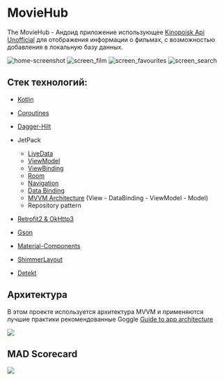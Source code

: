 # MovieHub
The MovieHub - Андоид приложение использующее [Kinopoisk Api Unofficial](https://kinopoiskapiunofficial.tech/) для отображения информации о фильмах, с возможностью добавления в локальную базу данных.

![home-screenshot](sprites/screen_main.png) ![screen_film](sprites/screen_film.png) ![screen_favourites](sprites/screen_favourites.png) ![screen_search](sprites/screen_search.png)

## Стек технологий:

- [Kotlin](https://kotlinlang.org/)
- [Coroutines](https://kotlinlang.org/docs/reference/coroutines-overview.html) 
- [Dagger-Hilt](https://developer.android.com/training/dependency-injection/hilt-android)
- JetPack

  - [LiveData](https://developer.android.com/topic/libraries/architecture/livedata) 
  - [ViewModel](https://developer.android.com/topic/libraries/architecture/viewmodel) 
  - [ViewBinding](https://developer.android.com/topic/libraries/view-binding)
  - [Room](https://developer.android.com/topic/libraries/architecture/room)
  - [Navigation](https://developer.android.com/guide/navigation/navigation-getting-started)
  - [Data Binding](https://developer.android.com/topic/libraries/data-binding)
  - [MVVM Architecture]() (View - DataBinding - ViewModel - Model)
  - Repository pattern
- [Retrofit2 & OkHttp3](https://github.com/square/retrofit)
- [Gson](https://github.com/google/gson)
- [Material-Components](https://github.com/material-components/material-components-android)
- [ShimmerLayout](http://facebook.github.io/shimmer-android/)
- [Detekt](https://detekt.github.io/detekt/)

## Архитектура

В этом проекте используется архитектура MVVM и применяются лучшие практики рекомендованные Goggle [Guide to app architecture](https://developer.android.com/jetpack/guide)

![](sprites/arch.png)
## MAD Scorecard
[<img src="sprites/summary.png">](https://madscorecard.withgoogle.com/scorecards/3695588758/)
